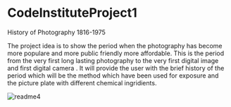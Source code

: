 # CodeInstituteProject1
History of Photography 1816-1975

The project idea is to show the period when the photography has become more populare and more public friendly more affordable.
This is the period from the very first long lasting photography to the very first digital image and first digital camera .
It will provide the user with the brief history of the period which will be the method which have been used for exposure and the picture plate with different chemical ingridients. 

![readme4](https://user-images.githubusercontent.com/83747119/149998076-512e3ad7-b502-46f8-91f8-05a1db887816.png)
